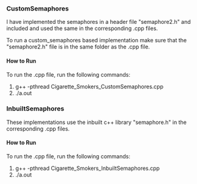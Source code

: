 ### CustomSemaphores
I have implemented the semaphores in a header file "semaphore2.h" and included and used the same in the corresponding .cpp files.

To run a custom_semaphores based implementation make sure that the "semaphore2.h" file is in the same folder as the .cpp file.

#### How to Run
To run the .cpp file, run the following commands:
1. g++ -pthread Cigarette_Smokers_CustomSemaphores.cpp
2. ./a.out

### InbuiltSemaphores
These implementations use the inbuilt c++ library "semaphore.h" in the corresponding .cpp files.

#### How to Run

To run the .cpp file, run the following commands:
1. g++ -pthread Cigarette_Smokers_InbuiltSemaphores.cpp
2. ./a.out
